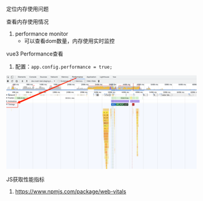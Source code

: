 定位内存使用问题



查看内存使用情况

1. performance monitor
   - 可以查看dom数量，内存使用实时监控















































vue3 Performance查看

1. 配置：`app.config.performance = true;`

![image-20230421154013214](4-内存优化.assets/image-20230421154013214.png)







JS获取性能指标

1. https://www.npmjs.com/package/web-vitals